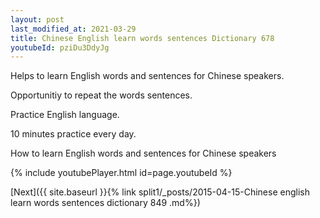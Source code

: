 ```yaml
---
layout: post
last_modified_at: 2021-03-29
title: Chinese English learn words sentences Dictionary 678 
youtubeId: pziDu3DdyJg
---
```

 
 
Helps to learn English words and sentences for Chinese speakers.

Opportunitiy to repeat the words sentences. 

Practice English language. 
 
10 minutes practice every day. 
 
How to learn English words and sentences for Chinese speakers 
 
{% include youtubePlayer.html id=page.youtubeId %}
 
 
[Next]({{ site.baseurl }}{% link  split1/_posts/2015-04-15-Chinese english learn words sentences dictionary 849 .md%})
 
